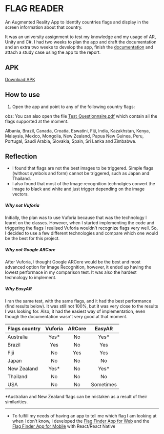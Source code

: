 # FLAG READER
An Augmented Reality App to Identify countries flags and display in the screen information about that country.

It was an university assignment to test my knowledge and my usage of AR, Unity and C#. I had two weeks to plan the app and draft the documentation and an extra two weeks to develop the app, finish the [documentation](Augmented_Reality_application_make_students_more_interested_in_learning.pdf) and attach a study case using the app to the report.


## APK

[Download APK](/FlagRecognition.apk)

## How to use
1. Open the app and point to any of the following country flags:

obs: You can also open the file [Test_Questionnaire.pdf](/Test_Questionnaire.pdf) which contain all the flags supported at the moment.

Albania, Brazil, Canada, Croatia, Eswatini, Fiji, India, Kazakhstan, Kenya, Malaysia, Mexico, Mongolia, New Zealand, Papua New Guinea, Peru, Portugal, Saudi Arabia, Slovakia, Spain, Sri Lanka and Zimbabwe.


## Reflection
- I found that flags are not the best images to be triggered. Simple flags (without symbols and form) cannot be triggered, such as Japan and Thailand.  
- I also found that most of the Image recognition technolgies convert the image to black and white and just trigger depending on the image vectors.

##### Why not Vuforia
Initially, the plan was to use Vuforia because that was the technology I learnt on the classes. However, when I started implementing the code and triggering the flags I realised Vuforia wouldn't recognize flags very well. So, I decided to use a few different technologies and compare which one would be the best for this project. 

##### Why not Google ARCore
After Vuforia, I thought Google ARCore would be the best and most advanced option for Image Recognition, however, it ended up having the lowest performace in my comparison test. It was also the hardest technology to implement.

##### Why EasyAR
I ran the same test, with the same flags, and it had the best performance (find results below). It was still not 100%, but it was very close to the results I was looking for. Also, it had the easiest way of implementation, even though the documentation wasn't very good at that moment.

| Flags country | Vuforia | ARCore | EasyAR    |
| ------------- |:-------:|:------:|:---------:|
| Australia     | Yes*    | No     | Yes*      |
| Brazil        | Yes     | No     | Yes       |
| Fiji          | No      | Yes    | Yes       |
| Japan         | No      | No     | No        |
| New Zealand   | Yes*    | No     | Yes*      |
| Thailand      | No      | No     | No        |
| USA           | No      | No     | Sometimes |

*Australian and New Zealand flags can be mistaken as a result of their similarities. 

---
- To fulfill my needs of having an app to tell me which flag I am looking at when I don't know, I developed the [Flag Finder App for Web](https://github.com/felipe-mapa/flag-finder-web) and the [Flag Finder App for Mobile](https://github.com/felipe-mapa/flag-finder-mob) with React/React Native
